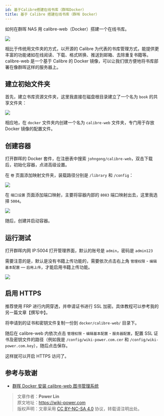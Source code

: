 ```yaml
---
id: 基于Calibre搭建在线书库（群晖Docker）
title: 基于 Calibre 搭建在线书库（群晖 Docker）
---
```


如何在群晖 NAS 用 calibre-web（Docker）搭建一个在线书库。

![](https://wiki-media-1253965369.cos.ap-guangzhou.myqcloud.com/img/20210429125418.png)

相比于传统用文件夹的方式，以开源的 Calibre 为代表的书库管理方式，能提供更丰富的功能诸如在线阅读、下载、格式转换、推送到邮箱、去除重复书籍等。calibre-web 是一个基于 Calibre 的 Docker 镜像，可以让我们很方便地将书库部署在像群晖这样的服务器上。

## 建立初始文件夹

首先，建立书库资源文件夹，这里我直接在磁盘根目录建立了一个名为 `book` 的共享文件夹：

![](https://wiki-media-1253965369.cos.ap-guangzhou.myqcloud.com/img/20210429214028.png)

相应地，在 `docker` 文件夹内创建一个名为 `calibre-web` 文件夹，专门用于存放 Docker 镜像的配置文件。

## 创建容器

打开群晖的 Docker 套件，在注册表中搜索 `johngong/calibre-web`，双击下载后，初始化容器，点进高级设置。

在 `卷` 页面添加映射文件夹，装载路径分别是 `/library` 和 `/config`：

![](https://wiki-media-1253965369.cos.ap-guangzhou.myqcloud.com/img/20210429214908.png)

在 `端口设置` 页面添加端口映射，主要将容器内部的 `8083` 端口映射出去，这里我选择 `5004`。

![](https://wiki-media-1253965369.cos.ap-guangzhou.myqcloud.com/img/20210429215121.png)

随后，创建并启动容器。

## 运行测试

打开群晖内网 IP:5004 打开管理界面，默认的账号是 `admin`，密码是 `admin123`

需要注意的是，默认是没有书籍上传功能的，需要依次点击右上角 `管理权限` - `编辑基本配置` — `启用上传`，才能启用书籍上传功能。

![](https://wiki-media-1253965369.cos.ap-guangzhou.myqcloud.com/img/20210429215628.png)

## 启用 HTTPS

推荐使用 FRP 进行内网穿透，并申请证书进行 SSL 加密。具体教程可以参考我的另一篇文章【撰写中】。

将申请到的证书和密钥文件复制一份到 `docker/calibre-web/` 目录下。

随后在 calibre-web 内依次点击 `管理权限` - `编辑基本配置` - `服务器配置`，配置 SSL 证书及密钥文件的路径（例如我是 `/config/wiki-power.com.cer` 和 `/config/wiki-power.com.key`），随后点击保存。

这样就可以开启 HTTPS 访问了。

## 参考与致谢

- [群晖 Docker 安装 calibre-web 图书管理系统](https://www.chrno.cn/index.php/docker/15.html)

> 文章作者：**Power Lin**  
> 原文地址：<https://wiki-power.com>  
> 版权声明：文章采用 [CC BY-NC-SA 4.0](https://creativecommons.org/licenses/by/4.0/deed.zh) 协议，转载请注明出处。
